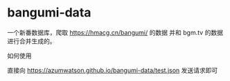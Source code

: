 # bangumi-data

一个新番数据库，爬取 https://hmacg.cn/bangumi/ 的数据 并和 bgm.tv 的数据进行合并生成的。

如何使用

直接向 https://azumwatson.github.io/bangumi-data/test.json 发送请求即可
